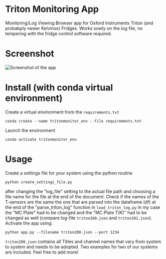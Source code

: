 # Triton Monitoring App

Monitoring/Log Viewing Browser app for Oxford Instruments Triton (and probabply newer Kelvinox) Fridges.
Works sowly on the log file, no tempering with the fridge control software required.

# Screenshot
![Screenshot of the app](https://github.com/reneotten/tritonMonitor/blob/master/doc/images/FridgeMonitor.PNG "Screenshot")

# Install (with conda virtual environment)
Create a virtual environment from the `requirements.txt`
```
conda create --name tritonmonitor_env --file requirements.txt
```
Launch the environment
```
conda activate tritonmonitor_env
```

# Usage
Create a settings file for your system using the python routine
```
python create_settings_file.py
```
after changing the "log_file" setting to the actual file path and choosing a file name for the file at the end of the document. 
Check if the names of the T-sensors are the same the one that are parsed into the dataframe (df) at the end of the "parse_triton_log" function in `load_triton_log.py`
In my case the "MC Plate" had to be changed and the "MC Plate T(K)" had to be changed as well (compare log-file `triton200.json` and `triton201.json`).
Activate the app using: 
```
python app.py --filename triton200.json --port 1234
```
`triton200.json` contains all Titles and channel names that vary from system to system and needs to be adopted. Two examples for two of our systems are included. Feel free to add more!



